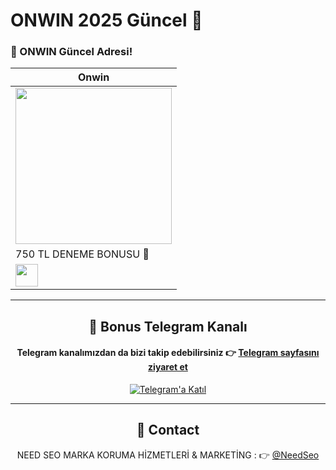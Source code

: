 # ONWIN 2025 Güncel 👋

### 🎰 ONWIN Güncel Adresi!

<div align="center">

| Onwin |
|-------|
| <a href="https://shortlinkapp.com/LgsCj" target="_blank"><img src="https://resmim.net/cdn/2025/06/01/Td5BpZ.jpg" width="250" height="auto" /></a> |
| 750 TL DENEME BONUSU 🎁 |
| <a href="https://shortlinkapp.com/LgsCj" target="_blank"><img src="https://img.shields.io/badge/Bonusu_Al-Hemen_Tıkla-green?style=for-the-badge" style="height:36px;" /></a> |

---

## 📲 Bonus Telegram Kanalı  
#### Telegram kanalımızdan da bizi takip edebilirsiniz 👉 [Telegram sayfasını ziyaret et](https://t.me/+Kvyppv4S-1A2OTNk)

[![Telegram'a Katıl](https://i.ibb.co/wZn5d5kr/telegram.png)](https://t.me/+Kvyppv4S-1A2OTNk)

---

## 📩 Contact

NEED SEO MARKA KORUMA HİZMETLERİ & MARKETİNG : 👉 [@NeedSeo](https://t.me/NeedSeo)
